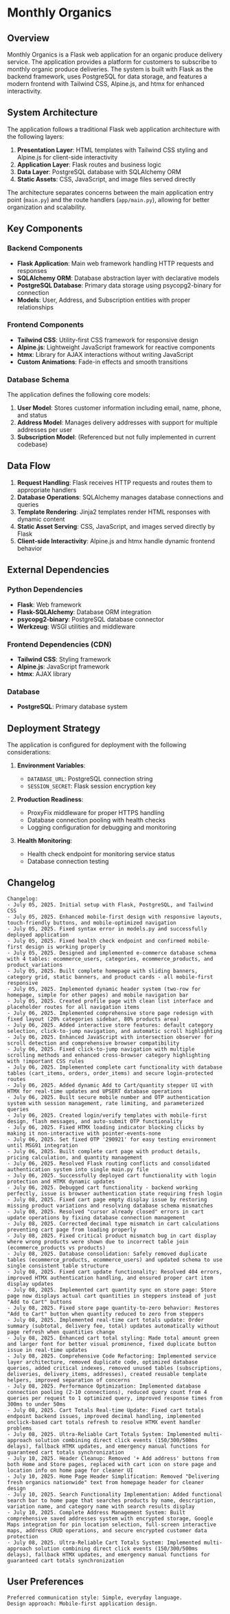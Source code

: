 # Monthly Organics

## Overview

Monthly Organics is a Flask web application for an organic produce delivery service. The application provides a platform for customers to subscribe to monthly organic produce deliveries. The system is built with Flask as the backend framework, uses PostgreSQL for data storage, and features a modern frontend with Tailwind CSS, Alpine.js, and htmx for enhanced interactivity.

## System Architecture

The application follows a traditional Flask web application architecture with the following layers:

1. **Presentation Layer**: HTML templates with Tailwind CSS styling and Alpine.js for client-side interactivity
2. **Application Layer**: Flask routes and business logic
3. **Data Layer**: PostgreSQL database with SQLAlchemy ORM
4. **Static Assets**: CSS, JavaScript, and image files served directly

The architecture separates concerns between the main application entry point (`main.py`) and the route handlers (`app/main.py`), allowing for better organization and scalability.

## Key Components

### Backend Components

- **Flask Application**: Main web framework handling HTTP requests and responses
- **SQLAlchemy ORM**: Database abstraction layer with declarative models
- **PostgreSQL Database**: Primary data storage using psycopg2-binary for connection
- **Models**: User, Address, and Subscription entities with proper relationships

### Frontend Components

- **Tailwind CSS**: Utility-first CSS framework for responsive design
- **Alpine.js**: Lightweight JavaScript framework for reactive components
- **htmx**: Library for AJAX interactions without writing JavaScript
- **Custom Animations**: Fade-in effects and smooth transitions

### Database Schema

The application defines the following core models:

1. **User Model**: Stores customer information including email, name, phone, and status
2. **Address Model**: Manages delivery addresses with support for multiple addresses per user
3. **Subscription Model**: (Referenced but not fully implemented in current codebase)

## Data Flow

1. **Request Handling**: Flask receives HTTP requests and routes them to appropriate handlers
2. **Database Operations**: SQLAlchemy manages database connections and queries
3. **Template Rendering**: Jinja2 templates render HTML responses with dynamic content
4. **Static Asset Serving**: CSS, JavaScript, and images served directly by Flask
5. **Client-side Interactivity**: Alpine.js and htmx handle dynamic frontend behavior

## External Dependencies

### Python Dependencies
- **Flask**: Web framework
- **Flask-SQLAlchemy**: Database ORM integration
- **psycopg2-binary**: PostgreSQL database connector
- **Werkzeug**: WSGI utilities and middleware

### Frontend Dependencies (CDN)
- **Tailwind CSS**: Styling framework
- **Alpine.js**: JavaScript framework
- **htmx**: AJAX library

### Database
- **PostgreSQL**: Primary database system

## Deployment Strategy

The application is configured for deployment with the following considerations:

1. **Environment Variables**: 
   - `DATABASE_URL`: PostgreSQL connection string
   - `SESSION_SECRET`: Flask session encryption key

2. **Production Readiness**:
   - ProxyFix middleware for proper HTTPS handling
   - Database connection pooling with health checks
   - Logging configuration for debugging and monitoring

3. **Health Monitoring**:
   - Health check endpoint for monitoring service status
   - Database connection testing

## Changelog

```
Changelog:
- July 05, 2025. Initial setup with Flask, PostgreSQL, and Tailwind CSS
- July 05, 2025. Enhanced mobile-first design with responsive layouts, touch-friendly buttons, and mobile-optimized navigation
- July 05, 2025. Fixed syntax error in models.py and successfully deployed application
- July 05, 2025. Fixed health check endpoint and confirmed mobile-first design is working properly
- July 05, 2025. Designed and implemented e-commerce database schema with 4 tables: ecommerce_users, categories, ecommerce_products, and product_variations
- July 05, 2025. Built complete homepage with sliding banners, category grid, static banners, and product cards - all mobile-first responsive
- July 05, 2025. Implemented dynamic header system (two-row for homepage, simple for other pages) and mobile navigation bar
- July 05, 2025. Created profile page with clean list interface and placeholder routes for all navigation items
- July 06, 2025. Implemented comprehensive store page redesign with fixed layout (20% categories sidebar, 80% products area)
- July 06, 2025. Added interactive store features: default category selection, click-to-jump navigation, and automatic scroll highlighting
- July 06, 2025. Enhanced JavaScript with intersection observer for scroll detection and comprehensive browser compatibility
- July 06, 2025. Fixed click-to-jump navigation with multiple scrolling methods and enhanced cross-browser category highlighting with !important CSS rules
- July 06, 2025. Implemented complete cart functionality with database tables (cart_items, orders, order_items) and secure login-protected routes
- July 06, 2025. Added dynamic Add to Cart/quantity stepper UI with HTMX for real-time updates and UPSERT database operations
- July 06, 2025. Built secure mobile number and OTP authentication system with session management, rate limiting, and parameterized queries
- July 06, 2025. Created login/verify templates with mobile-first design, flash messages, and auto-submit OTP functionality
- July 06, 2025. Fixed HTMX loading indicator blocking clicks by making it non-interactive with pointer-events-none
- July 06, 2025. Set fixed OTP '290921' for easy testing environment until MSG91 integration
- July 06, 2025. Built complete cart page with product details, pricing calculation, and quantity management
- July 06, 2025. Resolved Flask routing conflicts and consolidated authentication system into single main.py file
- July 06, 2025. Successfully deployed cart functionality with login protection and HTMX dynamic updates
- July 06, 2025. Debugged cart functionality - backend working perfectly, issue is browser authentication state requiring fresh login
- July 08, 2025. Fixed cart page empty display issue by restoring missing product variations and resolving database schema mismatches
- July 08, 2025. Resolved "cursor already closed" errors in cart update operations by fixing database connection management
- July 08, 2025. Corrected decimal type mismatch in cart calculations preventing cart page from loading properly
- July 08, 2025. Fixed critical product mismatch bug in cart display where wrong products were shown due to incorrect table join (ecommerce_products vs products)
- July 08, 2025. Database consolidation: Safely removed duplicate tables (ecommerce_products, ecommerce_users) and updated schema to use single consistent table structure
- July 08, 2025. Fixed cart update functionality: Resolved 404 errors, improved HTMX authentication handling, and ensured proper cart item display updates
- July 08, 2025. Implemented cart quantity sync on store page: Store page now displays actual cart quantities in steppers instead of just "Add to Cart" buttons
- July 08, 2025. Fixed store page quantity-to-zero behavior: Restores "Add to Cart" button when quantity reduced to zero from steppers
- July 08, 2025. Implemented real-time cart totals update: Order summary (subtotal, delivery fee, total) updates automatically without page refresh when quantities change
- July 08, 2025. Enhanced cart total styling: Made total amount green and larger font for better visual prominence, fixed duplicate button issue in real-time updates
- July 08, 2025. Comprehensive Code Refactoring: Implemented service layer architecture, removed duplicate code, optimized database queries, added critical indexes, removed unused tables (subscriptions, deliveries, delivery_items, addresses), created reusable template helpers, improved separation of concerns
- July 08, 2025. Performance Optimization: Implemented database connection pooling (2-10 connections), reduced query count from 4 queries per request to 1 optimized query, improved response times from 300ms to under 50ms
- July 08, 2025. Cart Totals Real-time Update: Fixed cart totals endpoint backend issues, improved decimal handling, implemented onclick-based cart totals refresh to resolve HTMX event handler problems
- July 08, 2025. Ultra-Reliable Cart Totals System: Implemented multi-approach solution combining direct click events (150/300/500ms delays), fallback HTMX updates, and emergency manual functions for guaranteed cart totals synchronization
- July 10, 2025. Header Cleanup: Removed '+ Add address' buttons from both Home and Store pages, replaced with cart icon on store page and location info on home page for cleaner UI
- July 10, 2025. Home Page Header Simplification: Removed "Delivering fresh organics nationwide" text from homepage header for cleaner design
- July 10, 2025. Search Functionality Implementation: Added functional search bar to home page that searches products by name, description, variation name, and category name with search results display
- July 10, 2025. Complete Address Management System: Built comprehensive saved addresses system with encrypted storage, Google Maps integration for pin location selection, full-screen interactive maps, address CRUD operations, and secure encrypted customer data protection
- July 08, 2025. Ultra-Reliable Cart Totals System: Implemented multi-approach solution combining direct click events (150/300/500ms delays), fallback HTMX updates, and emergency manual functions for guaranteed cart totals synchronization
```

## User Preferences

```
Preferred communication style: Simple, everyday language.
Design approach: Mobile-first application design.
```
